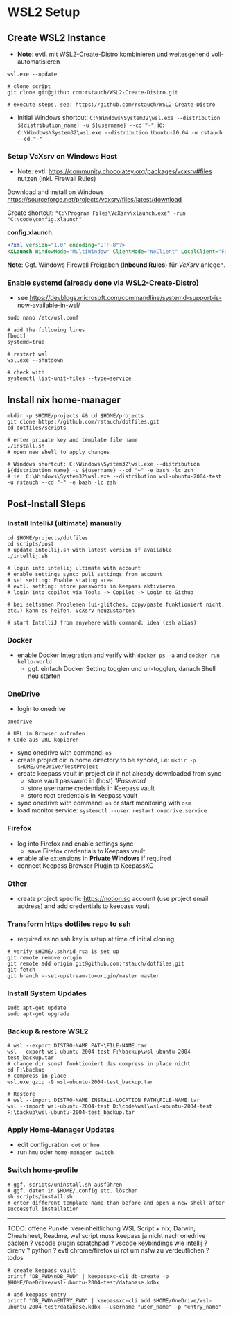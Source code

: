 # WSL2 Setup
## Create WSL2 Instance
- **Note**: evtl. mit WSL2-Create-Distro kombinieren und weitesgehend voll-automatisieren 

```shell
wsl.exe --update

# clone script
git clone git@github.com:rstauch/WSL2-Create-Distro.git

# execute steps, see: https://github.com/rstauch/WSL2-Create-Distro
```

- Initial Windows shortcut: `C:\Windows\System32\wsl.exe --distribution ${distribution_name} -u ${username} --cd "~"`, ie: `C:\Windows\System32\wsl.exe --distribution Ubuntu-20.04 -u rstauch --cd "~"`

### Setup VcXsrv on Windows Host
- Note: evtl. https://community.chocolatey.org/packages/vcxsrv#files nutzen (inkl. Firewall Rules) 

Download and install on Windows https://sourceforge.net/projects/vcxsrv/files/latest/download

Create shortcut: `"C:\Program Files\VcXsrv\xlaunch.exe" -run "C:\code\config.xlaunch"`

**config.xlaunch**:
```xml
<?xml version="1.0" encoding="UTF-8"?>
<XLaunch WindowMode="MultiWindow" ClientMode="NoClient" LocalClient="False" Display="-1" LocalProgram="xcalc" RemoteProgram="xterm" RemotePassword="" PrivateKey="" RemoteHost="" RemoteUser="" XDMCPHost="" XDMCPBroadcast="False" XDMCPIndirect="False" Clipboard="True" ClipboardPrimary="False" ExtraParams="" Wgl="False" DisableAC="True" XDMCPTerminate="False"/>
```
**Note**: Ggf. Windows Firewall Freigaben (**Inbound Rules**) für *VcXsrv* anlegen.
  

### Enable systemd (already done via WSL2-Create-Distro)
- see https://devblogs.microsoft.com/commandline/systemd-support-is-now-available-in-wsl/
```shell
sudo nano /etc/wsl.conf

# add the following lines
[boot]
systemd=true
```
```shell
# restart wsl
wsl.exe --shutdown

# check with
systemctl list-unit-files --type=service
```

## Install nix home-manager
```shell
mkdir -p $HOME/projects && cd $HOME/projects
git clone https://github.com/rstauch/dotfiles.git
cd dotfiles/scripts

# enter private key and template file name
./install.sh
# open new shell to apply changes

# Windows shortcut: C:\Windows\System32\wsl.exe --distribution ${distribution_name} -u ${username} --cd "~" -e bash -lc zsh
# ie: C:\Windows\System32\wsl.exe --distribution wsl-ubuntu-2004-test -u rstauch --cd "~" -e bash -lc zsh
```

## Post-Install Steps

### Install IntelliJ (ultimate) manually
```shell
cd $HOME/projects/dotfiles
cd scripts/post
# update intellij.sh with latest version if available
./intellij.sh

# login into intellij ultimate with account
# enable settings sync: pull settings from account
# set setting: Enable stating area
# evtl. setting: store passwords in keepass aktivieren
# login into copilot via Tools -> Copilot -> Login to Github

# bei seltsamen Problemen (ui-glitches, copy/paste funktioniert nicht, etc.) kann es helfen, VcXsrv neuzustarten

# start IntelliJ from anywhere with command: idea (zsh alias)
```

### Docker
- enable Docker Integration and verify with `docker ps -a` and `docker run hello-world`
  - ggf. einfach Docker Setting togglen und un-togglen, danach Shell neu starten

### OneDrive
- login to onedrive
```shell
onedrive 

# URL im Browser aufrufen
# Code aus URL kopieren
```
- sync onedrive with command: `os`
- create project dir in home directory to be synced, i.e: `mkdir -p $HOME/OneDrive/TestProject`
- create keepass vault in project dir if not already downloaded from sync
  - store vault password in (host) *1Password*
  - store username credentials in Keepass vault
  - store root credentials in Keepass vault
- sync onedrive with command: `os` or start monitoring with `osm`
- load monitor service: `systemctl --user restart onedrive.service`


### Firefox
- log into Firefox and enable settings sync
  - save Firefox credentials to Keepass vault
- enable alle extensions in **Private Windows** if required
- connect Keepass Browser Plugin to KeepassXC  

### Other
- create project specific https://notion.so account (use project email address) and add credentials to keepass vault

### Transform https dotfiles repo to ssh
- required as no ssh key is setup at time of initial cloning
```shell
# verify $HOME/.ssh/id_rsa is set up
git remote remove origin
git remote add origin git@github.com:rstauch/dotfiles.git
git fetch
git branch --set-upstream-to=origin/master master
```

### Install System Updates
```shell
sudo apt-get update
sudo apt-get upgrade
```

### Backup & restore WSL2
```shell
# wsl --export DISTRO-NAME PATH\FILE-NAME.tar
wsl --export wsl-ubuntu-2004-test F:\backup\wsl-ubuntu-2004-test_backup.tar
# change dir sonst funktioniert das compress in place nicht
cd F:\backup
# compress in place
wsl.exe gzip -9 wsl-ubuntu-2004-test_backup.tar

# Restore
# wsl --import DISTRO-NAME INSTALL-LOCATION PATH\FILE-NAME.tar
wsl --import wsl-ubuntu-2004-test D:\code\wsl\wsl-ubuntu-2004-test F:\backup\wsl-ubuntu-2004-test_backup.tar
```

### Apply Home-Manager Updates
- edit configuration: `dot` or `hme`
- run `hmu` oder `home-manager switch`

### Switch home-profile
```shell
# ggf. scripts/uninstall.sh ausführen
# ggf. daten in $HOME/.config etc. löschen
sh scripts/install.sh
# enter different template name than before and open a new shell after successful installation
```

---

TODO: offene Punkte: vereinheitlichung WSL Script + nix; Darwin; Cheatsheet, Readme,  wsl script muss keepass ja nicht nach onedrive packen
? vscode plugin scratchpad
? vscode keybindings wie intellij
? direnv
? python
? evtl chrome/firefox ui rot um nsfw zu verdeutlichen
? todos

```shell
# create keepass vault
printf "DB_PWD\nDB_PWD" | keepassxc-cli db-create -p $HOME/OneDrive/wsl-ubuntu-2004-test/database.kdbx

# add keepass entry
printf "DB_PWD\nENTRY_PWD" | keepassxc-cli add $HOME/OneDrive/wsl-ubuntu-2004-test/database.kdbx --username "user_name" -p "entry_name"
```